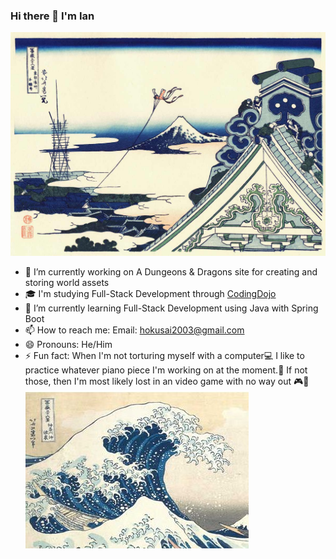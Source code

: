 ### Hi there 👋  I'm Ian

![Asakusa Honganji by Hokusai](hokusai/Asakusa-Honganji-Hokusai.jpg)

- 🔭 I’m currently working on
    A Dungeons & Dragons site for creating and storing world assets
- 🎓 I'm studying Full-Stack Development through [CodingDojo](https://www.codingdojo.com/)
- 🌱 I’m currently learning 
    Full-Stack Development using Java with Spring Boot
- 📫 How to reach me: 
    Email: hokusai2003@gmail.com
- 😄 Pronouns: He/Him
- ⚡ Fun fact: 
    When I'm not torturing myself with a computer💻 I like to practice whatever piano piece I'm working on at the moment.🎹
    If not those, then I'm most likely lost in an video game with no way out 🎮🔦
![The Great Wave by Hokusai](hokusai/great-wave-hokusai.jpg)
